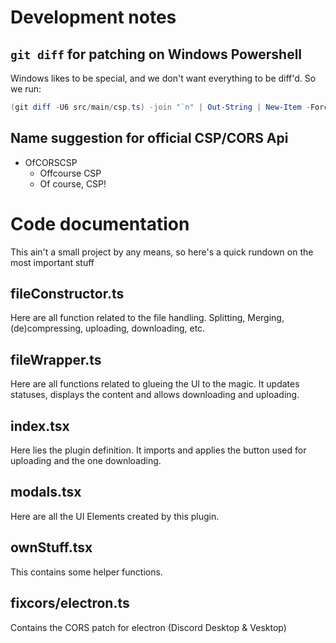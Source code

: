 # Development notes
## `git diff` for patching on Windows Powershell
Windows likes to be special, and we don't want everything to be diff'd. So we run:
```powershell
(git diff -U6 src/main/csp.ts) -join "`n" | Out-String | New-Item -Force -Path patch.diff
```

## Name suggestion for official CSP/CORS Api
- OfCORSCSP
  - Offcourse CSP
  - Of course, CSP!

# Code documentation
This ain't a small project by any means, so here's a quick rundown on the most important stuff

## fileConstructor.ts
Here are all function related to the file handling. Splitting, Merging, (de)compressing, uploading, downloading, etc.

## fileWrapper.ts
Here are all functions related to glueing the UI to the magic. It updates statuses, displays the content and allows downloading and uploading.

## index.tsx
Here lies the plugin definition. It imports and applies the button used for uploading and the one downloading.

## modals.tsx
Here are all the UI Elements created by this plugin.

## ownStuff.tsx
This contains some helper functions.

## fixcors/electron.ts
Contains the CORS patch for electron (Discord Desktop & Vesktop)
